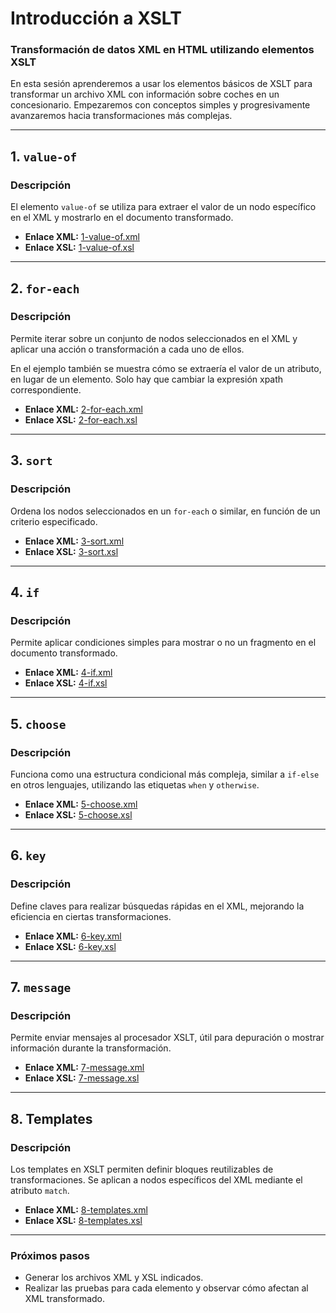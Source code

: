 # **Introducción a XSLT**

### **Transformación de datos XML en HTML utilizando elementos XSLT**
En esta sesión aprenderemos a usar los elementos básicos de XSLT para transformar un archivo XML con información sobre coches en un concesionario. Empezaremos con conceptos simples y progresivamente avanzaremos hacia transformaciones más complejas.

---

## **1. `value-of`**

### **Descripción**
El elemento `value-of` se utiliza para extraer el valor de un nodo específico en el XML y mostrarlo en el documento transformado.

- **Enlace XML:** [1-value-of.xml](./ejemplosXslt/1-value-of.xml)
- **Enlace XSL:** [1-value-of.xsl](./ejemplosXslt/1-value-of.xsl)

---

## **2. `for-each`**

### **Descripción**
Permite iterar sobre un conjunto de nodos seleccionados en el XML y aplicar una acción o transformación a cada uno de ellos.

En el ejemplo también se muestra cómo se extraería el valor de un atributo, en lugar de un elemento. Solo hay que cambiar la expresión xpath correspondiente.

- **Enlace XML:** [2-for-each.xml](./ejemplosXslt/2-for-each.xml)
- **Enlace XSL:** [2-for-each.xsl](./ejemplosXslt/2-for-each.xsl)

---

## **3. `sort`**

### **Descripción**
Ordena los nodos seleccionados en un `for-each` o similar, en función de un criterio especificado.

- **Enlace XML:** [3-sort.xml](./ejemplosXslt/3-sort.xml)
- **Enlace XSL:** [3-sort.xsl](./ejemplosXslt/3-sort.xsl)

---

## **4. `if`**

### **Descripción**
Permite aplicar condiciones simples para mostrar o no un fragmento en el documento transformado.

- **Enlace XML:** [4-if.xml](./ejemplosXslt/4-if.xml)
- **Enlace XSL:** [4-if.xsl](./ejemplosXslt/4-if.xsl)

---

## **5. `choose`**

### **Descripción**
Funciona como una estructura condicional más compleja, similar a `if-else` en otros lenguajes, utilizando las etiquetas `when` y `otherwise`.

- **Enlace XML:** [5-choose.xml](./ejemplosXslt/5-choose.xml)
- **Enlace XSL:** [5-choose.xsl](./ejemplosXslt/5-choose.xsl)

---

## **6. `key`**

### **Descripción**
Define claves para realizar búsquedas rápidas en el XML, mejorando la eficiencia en ciertas transformaciones.

- **Enlace XML:** [6-key.xml](./ejemplosXslt/6-key.xml)
- **Enlace XSL:** [6-key.xsl](./ejemplosXslt/6-key.xsl)

---

## **7. `message`**

### **Descripción**
Permite enviar mensajes al procesador XSLT, útil para depuración o mostrar información durante la transformación.

- **Enlace XML:** [7-message.xml](./ejemplosXslt/7-message.xml)
- **Enlace XSL:** [7-message.xsl](./ejemplosXslt/7-message.xsl)

---

## **8. Templates**

### **Descripción**
Los templates en XSLT permiten definir bloques reutilizables de transformaciones. Se aplican a nodos específicos del XML mediante el atributo `match`.

- **Enlace XML:** [8-templates.xml](./ejemplosXslt/8-templates.xml)
- **Enlace XSL:** [8-templates.xsl](./ejemplosXslt/8-templates.xsl)

---

### **Próximos pasos**

- Generar los archivos XML y XSL indicados.
- Realizar las pruebas para cada elemento y observar cómo afectan al XML transformado.

